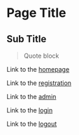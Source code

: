 # Page Title

## Sub Title

> Quote block

Link to the [homepage](<%= root_path %>)

Link to the [registration](<%= register_path %>)

Link to the [admin](<%= admin_path %>)

Link to the [login](<%= login_path %>)

Link to the [logout](<%= logout_path %>)
